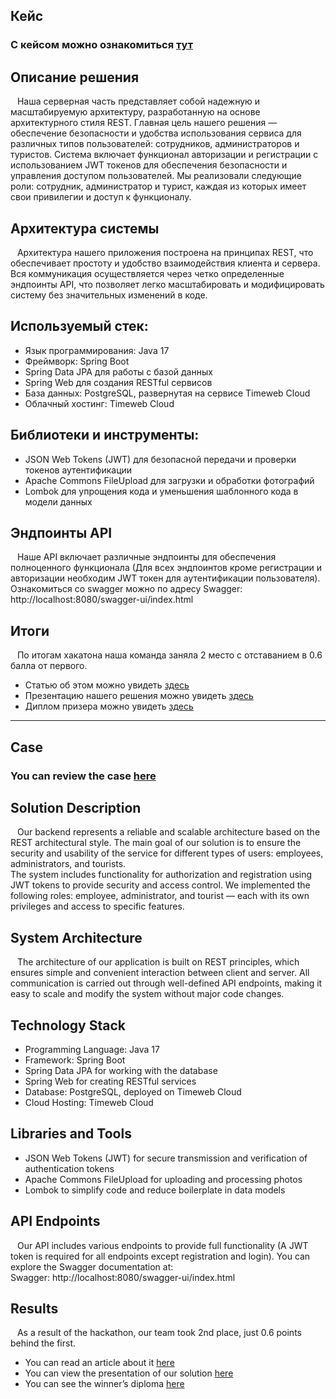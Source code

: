 ## Кейс
### С кейсом можно ознакомиться [тут](https://github.com/ANANAzZzZz/LCTMoscowHack/blob/master/Case.pdf)
## Описание решения 
&ensp; Наша серверная часть представляет собой надежную и масштабируемую 
архитектуру, разработанную на основе архитектурного стиля REST. Главная 
цель нашего решения — обеспечение безопасности и удобства использования 
сервиса для различных типов пользователей: сотрудников, администраторов и 
туристов. Система включает функционал авторизации и регистрации с 
использованием JWT токенов для обеспечения безопасности и управления 
доступом пользователей. Мы реализовали следующие роли: сотрудник, 
администратор и турист, каждая из которых имеет свои привилегии и доступ 
к функционалу. 
## Архитектура системы 
&ensp; Архитектура нашего приложения построена на принципах REST, что 
обеспечивает простоту и удобство взаимодействия клиента и сервера. Вся 
коммуникация осуществляется через четко определенные эндпоинты API, что 
позволяет легко масштабировать и модифицировать систему без 
значительных изменений в коде. 
## Используемый стек: 
* Язык программирования: Java 17 
* Фреймворк: Spring Boot 
* Spring Data JPA для работы с базой данных
* Spring Web для создания RESTful сервисов
* База данных: PostgreSQL, развернутая на сервисе Timeweb Cloud 
* Облачный хостинг: Timeweb Cloud
## Библиотеки и инструменты:
* JSON Web Tokens (JWT) для безопасной передачи и проверки токенов аутентификации
* Apache Commons FileUpload для загрузки и обработки фотографий
* Lombok для упрощения кода и уменьшения шаблонного кода в модели данных
## Эндпоинты API 
&ensp; Наше API включает различные эндпоинты для обеспечения полноценного 
функционала (Для всех эндпоинтов кроме регистрации и авторизации необходим JWT токен для аутентификации пользователя). Ознакомиться со swagger можно по адресу
Swagger: http://localhost:8080/swagger-ui/index.html 

## Итоги
&ensp; По итогам хакатона наша команда заняла 2 место с отставанием в 0.6 балла от первого. 
- Статью об этом можно увидеть [здесь](https://new.guap.ru/pubs/22553) 
- Презентацию нашего решения можно увидеть [здесь](https://github.com/ANANAzZzZz/LCTMoscowHack/blob/master/Presentation.pdf)
- Диплом призера можно увидеть [здесь](https://github.com/ANANAzZzZz/LCTMoscowHack/blob/master/%D0%94%D0%B8%D0%BF%D0%BB%D0%BE%D0%BC%20II%20%D1%81%D1%82%D0%B5%D0%BF%D0%B5%D0%BD%D0%B8%2C%20%D0%A1%D1%8B%D0%B2%D0%BE%D1%80%D0%BE%D1%82%D0%BD%D0%B5%D0%B2%D0%92%D1%81%2C%20%D0%A5%D0%B0%D0%BA%D0%B0%D1%82%D0%BE%D0%BD%20%D0%9B%D0%A6%D0%A2.pdf_page-0001.jpg)

---

## Case  
### You can review the case [here](https://github.com/ANANAzZzZz/LCTMoscowHack/blob/master/Case.pdf)  

## Solution Description  
&ensp; Our backend represents a reliable and scalable architecture based on the REST architectural style. The main goal of our solution is to ensure the security and usability of the service for different types of users: employees, administrators, and tourists.  
The system includes functionality for authorization and registration using JWT tokens to provide security and access control. We implemented the following roles: employee, administrator, and tourist — each with its own privileges and access to specific features.  

## System Architecture  
&ensp; The architecture of our application is built on REST principles, which ensures simple and convenient interaction between client and server. All communication is carried out through well-defined API endpoints, making it easy to scale and modify the system without major code changes.  

## Technology Stack  
* Programming Language: Java 17  
* Framework: Spring Boot  
* Spring Data JPA for working with the database  
* Spring Web for creating RESTful services  
* Database: PostgreSQL, deployed on Timeweb Cloud  
* Cloud Hosting: Timeweb Cloud  

## Libraries and Tools  
* JSON Web Tokens (JWT) for secure transmission and verification of authentication tokens  
* Apache Commons FileUpload for uploading and processing photos  
* Lombok to simplify code and reduce boilerplate in data models  

## API Endpoints  
&ensp; Our API includes various endpoints to provide full functionality (A JWT token is required for all endpoints except registration and login). You can explore the Swagger documentation at:  
Swagger: http://localhost:8080/swagger-ui/index.html  

## Results  
&ensp; As a result of the hackathon, our team took 2nd place, just 0.6 points behind the first.  
- You can read an article about it [here](https://new.guap.ru/pubs/22553)  
- You can view the presentation of our solution [here](https://github.com/ANANAzZzZz/LCTMoscowHack/blob/master/Presentation.pdf)  
- You can see the winner’s diploma [here](https://github.com/ANANAzZzZz/LCTMoscowHack/blob/master/%D0%94%D0%B8%D0%BF%D0%BB%D0%BE%D0%BC%20II%20%D1%81%D1%82%D0%B5%D0%BF%D0%B5%D0%BD%D0%B8%2C%20%D0%A1%D1%8B%D0%B2%D0%BE%D1%80%D0%BE%D1%82%D0%BD%D0%B5%D0%B2%D0%92%D1%81%2C%20%D0%A5%D0%B0%D0%BA%D0%B0%D1%82%D0%BE%D0%BD%20%D0%9B%D0%A6%D0%A2.pdf_page-0001.jpg)

